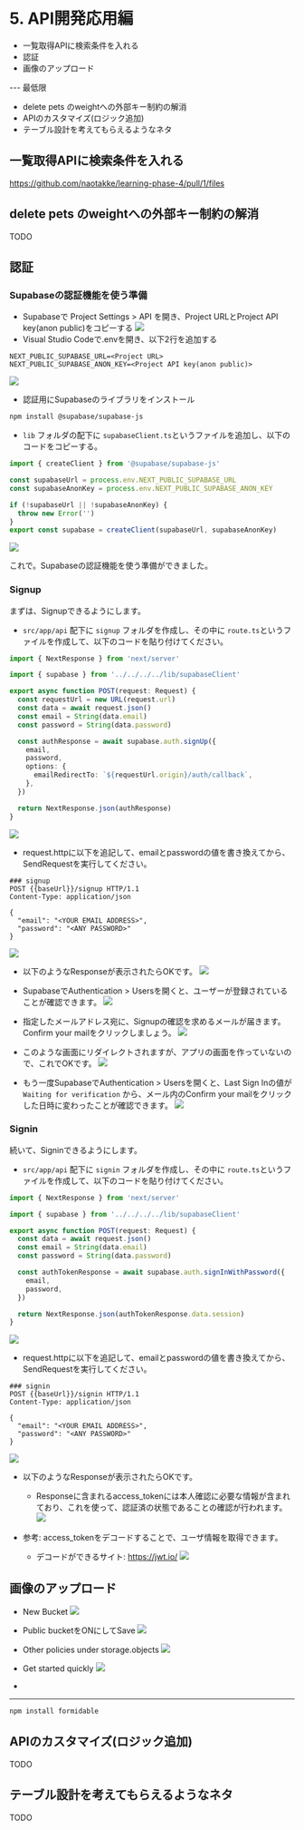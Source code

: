 # 5. API開発応用編
- 一覧取得APIに検索条件を入れる
- 認証
- 画像のアップロード

--- 最低限
- delete pets のweightへの外部キー制約の解消
- APIのカスタマイズ(ロジック追加)
- テーブル設計を考えてもらえるようなネタ

## 一覧取得APIに検索条件を入れる
https://github.com/naotakke/learning-phase-4/pull/1/files

## delete pets のweightへの外部キー制約の解消
TODO


## 認証
### Supabaseの認証機能を使う準備
<!-- 話題のSupabaseでサクッと認証機能をつくってみた！: https://qiita.com/kaho_eng/items/cb8d735b5b6ca1b3a6c5 -->

<!-- Supabase Auth with the Next.js App Router: https://supabase.com/docs/guides/auth/auth-helpers/nextjs?language=ts#server-side -->

<!-- Supabase Auth のユーザー情報を操作する方法: https://zenn.dev/matken/articles/use-user-info-with-supabase -->

- Supabaseで Project Settings > API を開き、Project URLとProject API key(anon public)をコピーする
![](images/2023-11-25-02-06-02.png)
- Visual Studio Codeで.envを開き、以下2行を追加する
```
NEXT_PUBLIC_SUPABASE_URL=<Project URL>
NEXT_PUBLIC_SUPABASE_ANON_KEY=<Project API key(anon public)>
```
![](images/2023-11-24-10-51-23.png)

- 認証用にSupabaseのライブラリをインストール
```bash
npm install @supabase/supabase-js
```

- `lib` フォルダの配下に `supabaseClient.ts`というファイルを追加し、以下のコードをコピーする。
```ts
import { createClient } from '@supabase/supabase-js'

const supabaseUrl = process.env.NEXT_PUBLIC_SUPABASE_URL
const supabaseAnonKey = process.env.NEXT_PUBLIC_SUPABASE_ANON_KEY

if (!supabaseUrl || !supabaseAnonKey) {
  throw new Error('')
}
export const supabase = createClient(supabaseUrl, supabaseAnonKey)
```
![](images/2023-11-25-02-29-52.png)

これで。Supabaseの認証機能を使う準備ができました。

### Signup
まずは、Signupできるようにします。

- `src/app/api` 配下に `signup` フォルダを作成し、その中に `route.ts`というファイルを作成して、以下のコードを貼り付けてください。
```ts
import { NextResponse } from 'next/server'

import { supabase } from '../../../../lib/supabaseClient'

export async function POST(request: Request) {
  const requestUrl = new URL(request.url)
  const data = await request.json()
  const email = String(data.email)
  const password = String(data.password)

  const authResponse = await supabase.auth.signUp({
    email,
    password,
    options: {
      emailRedirectTo: `${requestUrl.origin}/auth/callback`,
    },
  })

  return NextResponse.json(authResponse)
}
```
![](images/2023-11-25-02-48-45.png)

- request.httpに以下を追記して、emailとpasswordの値を書き換えてから、SendRequestを実行してください。
```
### signup
POST {{baseUrl}}/signup HTTP/1.1
Content-Type: application/json

{
  "email": "<YOUR EMAIL ADDRESS>",
  "password": "<ANY PASSWORD>"
}
```
![](images/2023-11-25-02-55-40.png)

- 以下のようなResponseが表示されたらOKです。
![](images/2023-11-25-03-00-03.png)

- SupabaseでAuthentication > Usersを開くと、ユーザーが登録されていることが確認できます。
![](images/2023-11-25-03-00-38.png)

- 指定したメールアドレス宛に、Signupの確認を求めるメールが届きます。Confirm your mailをクリックしましょう。
![](images/2023-11-25-03-03-11.png)

- このような画面にリダイレクトされますが、アプリの画面を作っていないので、これでOKです。
![](images/2023-11-25-03-05-23.png)

- もう一度SupabaseでAuthentication > Usersを開くと、Last Sign Inの値が `Waiting for verification` から、メール内のConfirm your mailをクリックした日時に変わったことが確認できます。
![](images/2023-11-25-03-08-38.png)

### Signin
続いて、Signinできるようにします。

- `src/app/api` 配下に `signin` フォルダを作成し、その中に `route.ts`というファイルを作成して、以下のコードを貼り付けてください。
```ts
import { NextResponse } from 'next/server'

import { supabase } from '../../../../lib/supabaseClient'

export async function POST(request: Request) {
  const data = await request.json()
  const email = String(data.email)
  const password = String(data.password)

  const authTokenResponse = await supabase.auth.signInWithPassword({
    email,
    password,
  })

  return NextResponse.json(authTokenResponse.data.session)
}
```
![](images/2023-11-25-03-27-36.png)

- request.httpに以下を追記して、emailとpasswordの値を書き換えてから、SendRequestを実行してください。
```
### signin
POST {{baseUrl}}/signin HTTP/1.1
Content-Type: application/json

{
  "email": "<YOUR EMAIL ADDRESS>",
  "password": "<ANY PASSWORD>"
}
```
![](images/2023-11-25-03-21-14.png)

- 以下のようなResponseが表示されたらOKです。
  - Responseに含まれるaccess_tokenには本人確認に必要な情報が含まれており、これを使って、認証済の状態であることの確認が行われます。
![](images/2023-11-25-03-28-36.png)


- 参考: access_tokenをデコードすることで、ユーザ情報を取得できます。
  - デコードができるサイト: https://jwt.io/
![](images/2023-11-25-04-05-07.png)

<!-- 本当は、AuthorizationヘッダーでBearerを受けとって、supabaseClientにセットしたい。ただ、フロントアプリを作ればそんなことしなくて良いので、無駄かも。 -->


## 画像のアップロード
<!-- Supabaseストレージに画像をアップロードし、表示する: https://qiita.com/dshukertjr/items/05437bb88bc7ae8583b8 -->
<!-- 話題のSupabaseでサクッと画像投稿機能をつくってみた！: https://qiita.com/kaho_eng/items/84df0ccfdc0ab5b8eb83 -->

<!-- Next.JS の API Route でのファイルアップロード受信処理: https://qiita.com/migimatsu/items/3fabebdaf087ee120859 -->

- New Bucket
![](images/2023-11-24-10-00-33.png)

- Public bucketをONにしてSave
![](images/2023-11-24-10-02-06.png)

- Other policies under storage.objects
![](images/2023-11-24-10-04-36.png)

- Get started quickly
![](images/2023-11-24-10-05-10.png)

-

---
```bash
npm install formidable
```

## APIのカスタマイズ(ロジック追加)
TODO

## テーブル設計を考えてもらえるようなネタ
TODO
